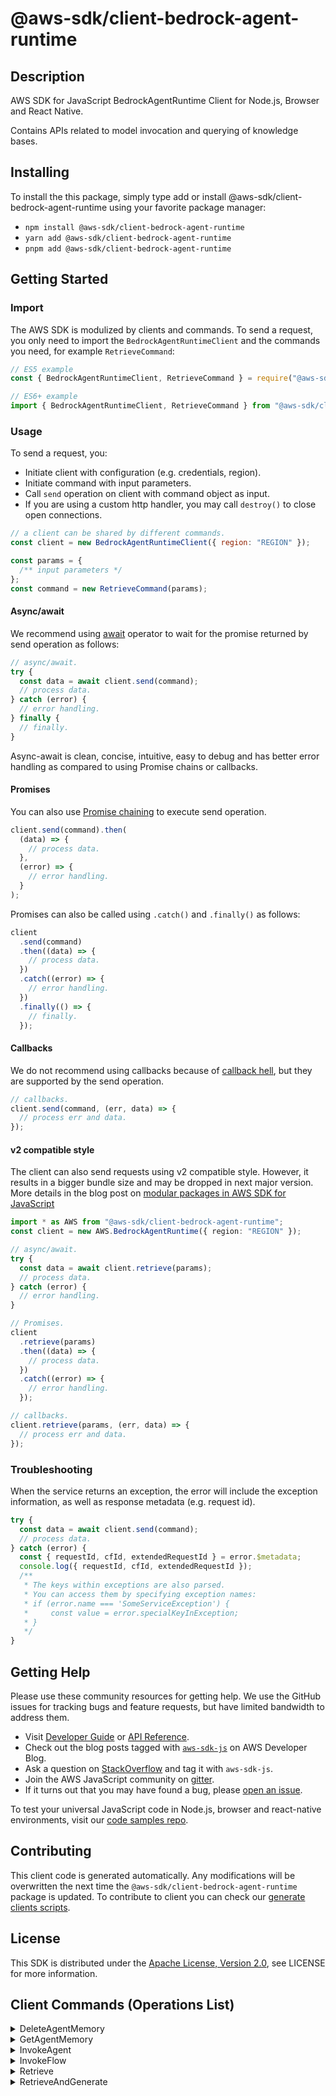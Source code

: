 <!-- generated file, do not edit directly -->

# @aws-sdk/client-bedrock-agent-runtime

## Description

AWS SDK for JavaScript BedrockAgentRuntime Client for Node.js, Browser and React Native.

<p>Contains APIs related to model invocation and querying of knowledge bases.</p>

## Installing

To install the this package, simply type add or install @aws-sdk/client-bedrock-agent-runtime
using your favorite package manager:

- `npm install @aws-sdk/client-bedrock-agent-runtime`
- `yarn add @aws-sdk/client-bedrock-agent-runtime`
- `pnpm add @aws-sdk/client-bedrock-agent-runtime`

## Getting Started

### Import

The AWS SDK is modulized by clients and commands.
To send a request, you only need to import the `BedrockAgentRuntimeClient` and
the commands you need, for example `RetrieveCommand`:

```js
// ES5 example
const { BedrockAgentRuntimeClient, RetrieveCommand } = require("@aws-sdk/client-bedrock-agent-runtime");
```

```ts
// ES6+ example
import { BedrockAgentRuntimeClient, RetrieveCommand } from "@aws-sdk/client-bedrock-agent-runtime";
```

### Usage

To send a request, you:

- Initiate client with configuration (e.g. credentials, region).
- Initiate command with input parameters.
- Call `send` operation on client with command object as input.
- If you are using a custom http handler, you may call `destroy()` to close open connections.

```js
// a client can be shared by different commands.
const client = new BedrockAgentRuntimeClient({ region: "REGION" });

const params = {
  /** input parameters */
};
const command = new RetrieveCommand(params);
```

#### Async/await

We recommend using [await](https://developer.mozilla.org/en-US/docs/Web/JavaScript/Reference/Operators/await)
operator to wait for the promise returned by send operation as follows:

```js
// async/await.
try {
  const data = await client.send(command);
  // process data.
} catch (error) {
  // error handling.
} finally {
  // finally.
}
```

Async-await is clean, concise, intuitive, easy to debug and has better error handling
as compared to using Promise chains or callbacks.

#### Promises

You can also use [Promise chaining](https://developer.mozilla.org/en-US/docs/Web/JavaScript/Guide/Using_promises#chaining)
to execute send operation.

```js
client.send(command).then(
  (data) => {
    // process data.
  },
  (error) => {
    // error handling.
  }
);
```

Promises can also be called using `.catch()` and `.finally()` as follows:

```js
client
  .send(command)
  .then((data) => {
    // process data.
  })
  .catch((error) => {
    // error handling.
  })
  .finally(() => {
    // finally.
  });
```

#### Callbacks

We do not recommend using callbacks because of [callback hell](http://callbackhell.com/),
but they are supported by the send operation.

```js
// callbacks.
client.send(command, (err, data) => {
  // process err and data.
});
```

#### v2 compatible style

The client can also send requests using v2 compatible style.
However, it results in a bigger bundle size and may be dropped in next major version. More details in the blog post
on [modular packages in AWS SDK for JavaScript](https://aws.amazon.com/blogs/developer/modular-packages-in-aws-sdk-for-javascript/)

```ts
import * as AWS from "@aws-sdk/client-bedrock-agent-runtime";
const client = new AWS.BedrockAgentRuntime({ region: "REGION" });

// async/await.
try {
  const data = await client.retrieve(params);
  // process data.
} catch (error) {
  // error handling.
}

// Promises.
client
  .retrieve(params)
  .then((data) => {
    // process data.
  })
  .catch((error) => {
    // error handling.
  });

// callbacks.
client.retrieve(params, (err, data) => {
  // process err and data.
});
```

### Troubleshooting

When the service returns an exception, the error will include the exception information,
as well as response metadata (e.g. request id).

```js
try {
  const data = await client.send(command);
  // process data.
} catch (error) {
  const { requestId, cfId, extendedRequestId } = error.$metadata;
  console.log({ requestId, cfId, extendedRequestId });
  /**
   * The keys within exceptions are also parsed.
   * You can access them by specifying exception names:
   * if (error.name === 'SomeServiceException') {
   *     const value = error.specialKeyInException;
   * }
   */
}
```

## Getting Help

Please use these community resources for getting help.
We use the GitHub issues for tracking bugs and feature requests, but have limited bandwidth to address them.

- Visit [Developer Guide](https://docs.aws.amazon.com/sdk-for-javascript/v3/developer-guide/welcome.html)
  or [API Reference](https://docs.aws.amazon.com/AWSJavaScriptSDK/v3/latest/index.html).
- Check out the blog posts tagged with [`aws-sdk-js`](https://aws.amazon.com/blogs/developer/tag/aws-sdk-js/)
  on AWS Developer Blog.
- Ask a question on [StackOverflow](https://stackoverflow.com/questions/tagged/aws-sdk-js) and tag it with `aws-sdk-js`.
- Join the AWS JavaScript community on [gitter](https://gitter.im/aws/aws-sdk-js-v3).
- If it turns out that you may have found a bug, please [open an issue](https://github.com/aws/aws-sdk-js-v3/issues/new/choose).

To test your universal JavaScript code in Node.js, browser and react-native environments,
visit our [code samples repo](https://github.com/aws-samples/aws-sdk-js-tests).

## Contributing

This client code is generated automatically. Any modifications will be overwritten the next time the `@aws-sdk/client-bedrock-agent-runtime` package is updated.
To contribute to client you can check our [generate clients scripts](https://github.com/aws/aws-sdk-js-v3/tree/main/scripts/generate-clients).

## License

This SDK is distributed under the
[Apache License, Version 2.0](http://www.apache.org/licenses/LICENSE-2.0),
see LICENSE for more information.

## Client Commands (Operations List)

<details>
<summary>
DeleteAgentMemory
</summary>

[Command API Reference](https://docs.aws.amazon.com/AWSJavaScriptSDK/v3/latest/client/bedrock-agent-runtime/command/DeleteAgentMemoryCommand/) / [Input](https://docs.aws.amazon.com/AWSJavaScriptSDK/v3/latest/Package/-aws-sdk-client-bedrock-agent-runtime/Interface/DeleteAgentMemoryCommandInput/) / [Output](https://docs.aws.amazon.com/AWSJavaScriptSDK/v3/latest/Package/-aws-sdk-client-bedrock-agent-runtime/Interface/DeleteAgentMemoryCommandOutput/)

</details>
<details>
<summary>
GetAgentMemory
</summary>

[Command API Reference](https://docs.aws.amazon.com/AWSJavaScriptSDK/v3/latest/client/bedrock-agent-runtime/command/GetAgentMemoryCommand/) / [Input](https://docs.aws.amazon.com/AWSJavaScriptSDK/v3/latest/Package/-aws-sdk-client-bedrock-agent-runtime/Interface/GetAgentMemoryCommandInput/) / [Output](https://docs.aws.amazon.com/AWSJavaScriptSDK/v3/latest/Package/-aws-sdk-client-bedrock-agent-runtime/Interface/GetAgentMemoryCommandOutput/)

</details>
<details>
<summary>
InvokeAgent
</summary>

[Command API Reference](https://docs.aws.amazon.com/AWSJavaScriptSDK/v3/latest/client/bedrock-agent-runtime/command/InvokeAgentCommand/) / [Input](https://docs.aws.amazon.com/AWSJavaScriptSDK/v3/latest/Package/-aws-sdk-client-bedrock-agent-runtime/Interface/InvokeAgentCommandInput/) / [Output](https://docs.aws.amazon.com/AWSJavaScriptSDK/v3/latest/Package/-aws-sdk-client-bedrock-agent-runtime/Interface/InvokeAgentCommandOutput/)

</details>
<details>
<summary>
InvokeFlow
</summary>

[Command API Reference](https://docs.aws.amazon.com/AWSJavaScriptSDK/v3/latest/client/bedrock-agent-runtime/command/InvokeFlowCommand/) / [Input](https://docs.aws.amazon.com/AWSJavaScriptSDK/v3/latest/Package/-aws-sdk-client-bedrock-agent-runtime/Interface/InvokeFlowCommandInput/) / [Output](https://docs.aws.amazon.com/AWSJavaScriptSDK/v3/latest/Package/-aws-sdk-client-bedrock-agent-runtime/Interface/InvokeFlowCommandOutput/)

</details>
<details>
<summary>
Retrieve
</summary>

[Command API Reference](https://docs.aws.amazon.com/AWSJavaScriptSDK/v3/latest/client/bedrock-agent-runtime/command/RetrieveCommand/) / [Input](https://docs.aws.amazon.com/AWSJavaScriptSDK/v3/latest/Package/-aws-sdk-client-bedrock-agent-runtime/Interface/RetrieveCommandInput/) / [Output](https://docs.aws.amazon.com/AWSJavaScriptSDK/v3/latest/Package/-aws-sdk-client-bedrock-agent-runtime/Interface/RetrieveCommandOutput/)

</details>
<details>
<summary>
RetrieveAndGenerate
</summary>

[Command API Reference](https://docs.aws.amazon.com/AWSJavaScriptSDK/v3/latest/client/bedrock-agent-runtime/command/RetrieveAndGenerateCommand/) / [Input](https://docs.aws.amazon.com/AWSJavaScriptSDK/v3/latest/Package/-aws-sdk-client-bedrock-agent-runtime/Interface/RetrieveAndGenerateCommandInput/) / [Output](https://docs.aws.amazon.com/AWSJavaScriptSDK/v3/latest/Package/-aws-sdk-client-bedrock-agent-runtime/Interface/RetrieveAndGenerateCommandOutput/)

</details>
